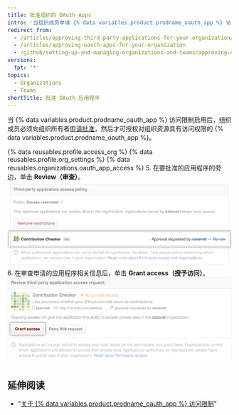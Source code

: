 ```yaml
---
title: 批准组织的 OAuth Apps
intro: '当组织成员申请 {% data variables.product.prodname_oauth_app %} 访问组织资源时，组织所有者可以批准或拒绝该申请。'
redirect_from:
  - /articles/approving-third-party-applications-for-your-organization/
  - /articles/approving-oauth-apps-for-your-organization
  - /github/setting-up-and-managing-organizations-and-teams/approving-oauth-apps-for-your-organization
versions:
  fpt: '*'
topics:
  - Organizations
  - Teams
shortTitle: 批准 OAuth 应用程序
---
```


当 {% data variables.product.prodname_oauth_app %} 访问限制启用后，组织成员必须向组织所有者[申请批准](/articles/requesting-organization-approval-for-oauth-apps)，然后才可授权对组织资源具有访问权限的 {% data variables.product.prodname_oauth_app %}。

{% data reusables.profile.access_org %}
{% data reusables.profile.org_settings %}
{% data reusables.organizations.oauth_app_access %}
5. 在要批准的应用程序的旁边，单击 **Review（审查）**。 ![审查申请链接](/assets/images/help/settings/settings-third-party-approve-review.png)
6. 在审查申请的应用程序相关信息后，单击 **Grant access（授予访问）**。 ![授予访问按钮](/assets/images/help/settings/settings-third-party-approve-grant.png)

## 延伸阅读

- "[关于 {% data variables.product.prodname_oauth_app %} 访问限制](/articles/about-oauth-app-access-restrictions)"
